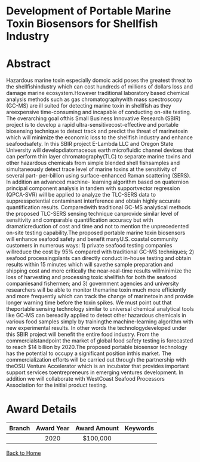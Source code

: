 
Development of Portable Marine Toxin Biosensors for Shellfish Industry
======================================================================

# Abstract


Hazardous marine toxin especially domoic acid poses the greatest threat to the shellfishindustry which can cost hundreds of millions of dollars loss and damage marine ecosystem.However traditional laboratory based chemical analysis methods such as gas chromatographywith mass spectroscopy (GC-MS) are ill suited for detecting marine toxin in shellfish as they areexpensive time-consuming and incapable of conducting on-site testing. The overarching goal ofthis Small Business Innovative Research (SBIR) project is to develop a rapid ultra-sensitivecost-effective and portable biosensing technique to detect track and predict the threat of marinetoxin which will minimize the economic loss to the shellfish industry and enhance seafoodsafety. In this SBIR project E-Lambda LLC and Oregon State University will developdiatomaceous earth microfluidic channel devices that can perform thin layer chromatography(TLC) to separate marine toxins and other hazardous chemicals from simple blended shell fishsamples and simultaneously detect trace level of marine toxins at the sensitivity of several part-
per-billion using surface-enhanced Raman scattering (SERS). In addition an advanced machine-
learning algorithm based on quaternion principal component analysis in tandem with supportvector regression (QPCA-SVR) will be applied to analyze the TLC-SERS data to suppresspotential contaminant interference and obtain highly accurate quantification results. Comparedwith traditional GC-MS analytical methods the proposed TLC-SERS sensing technique canprovide similar level of sensitivity and comparable quantification accuracy but with dramaticreduction of cost and time and not to mention the unprecedented on-site testing capability.The proposed portable marine toxin biosensors will enhance seafood safety and benefit manyU.S. coastal community customers in numerous ways: 1) private seafood testing companies willreduce the cost by 95% compared with traditional GC-MS techniques; 2) seafood processingplants can directly conduct in-house testing and obtain results within 15 minutes which will savethe sample preparation and shipping cost and more critically the near-real-time results willminimize the loss of harvesting and processing toxic shellfish for both the seafood companiesand fishermen; and 3) government agencies and university researchers will be able to monitor themarine toxin much more efficiently and more frequently which can track the change of marinetoxin and provide longer warning time before the toxin spikes. We must point out that theportable sensing technology similar to universal chemical analytical tools like GC-MS can bereadily applied to detect other hazardous chemicals in various food samples simply by trainingthe machine-learning algorithm with new experimental results. In other words the technologydeveloped under this SBIR project will benefit the entire food industry. From the commercialstandpoint the market of global food safety testing is forecasted to reach $14 billion by 2020.The proposed portable biosensor technology has the potential to occupy a significant position inthis market. The commercialization efforts will be carried out through the partnership with theOSU Venture Accelerator which is an incubator that provides important support services toentrepreneurs in emerging ventures development. In addition we will collaborate with WestCoast Seafood Processors Association for the initial product testing.  

# Award Details

|Branch|Award Year|Award Amount|Keywords|
| :---: | :---: | :---: | :---: |
||2020|$100,000||
  
  


[Back to Home](https://github.com/chrischow/dod_sbir_awards#643)